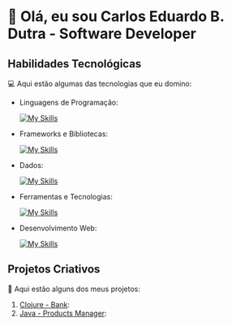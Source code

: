 # 🚀 Olá, eu sou Carlos Eduardo B. Dutra - Software Developer 

## Habilidades Tecnológicas

💻 Aqui estão algumas das tecnologias que eu domino:

-  Linguagens de Programação: 

    [![My Skills](https://skillicons.dev/icons?i=java,javascript,python,kotlin)](https://skillicons.dev)
- Frameworks e Bibliotecas: 

    [![My Skills](https://skillicons.dev/icons?i=spring,react)](https://skillicons.dev)
- Dados: 

    [![My Skills](https://skillicons.dev/icons?i=mysql,mongo)](https://skillicons.dev)
- Ferramentas e Tecnologias: 

    [![My Skills](https://skillicons.dev/icons?i=git,github)](https://skillicons.dev)
- Desenvolvimento Web:

    [![My Skills](https://skillicons.dev/icons?i=php,html,css)](https://skillicons.dev) 
## Projetos Criativos

🎨 Aqui estão alguns dos meus projetos:

1. [Clojure - Bank](https://github.com/carlos-barbo/clojure-bank):
2. [Java - Products Manager](https://github.com/carlos-barbo/Java-ProductManager): 

